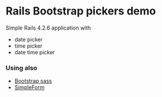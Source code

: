 # Rails Bootstrap pickers demo
Simple Rails 4.2.6 application with
* date picker
* time picker
* date time picker

### Using also
* [Bootstrap sass](https://github.com/twbs/bootstrap-sass)
* [SimpleForm](https://github.com/plataformatec/simple_form)
